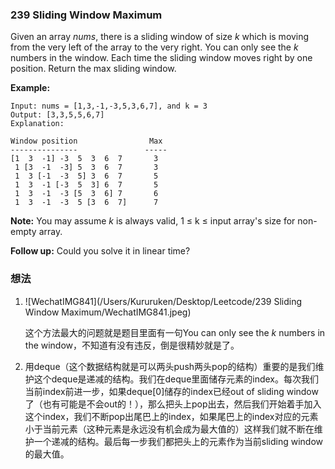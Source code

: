 ### 239 Sliding Window Maximum

Given an array *nums*, there is a sliding window of size *k* which is moving from the very left of the array to the very right. You can only see the *k* numbers in the window. Each time the sliding window moves right by one position. Return the max sliding window.

**Example:**

```
Input: nums = [1,3,-1,-3,5,3,6,7], and k = 3
Output: [3,3,5,5,6,7] 
Explanation: 

Window position                Max
---------------               -----
[1  3  -1] -3  5  3  6  7       3
 1 [3  -1  -3] 5  3  6  7       3
 1  3 [-1  -3  5] 3  6  7       5
 1  3  -1 [-3  5  3] 6  7       5
 1  3  -1  -3 [5  3  6] 7       6
 1  3  -1  -3  5 [3  6  7]      7
```

**Note:** 
You may assume *k* is always valid, 1 ≤ k ≤ input array's size for non-empty array.

**Follow up:**
Could you solve it in linear time?

### 想法

1. ![WechatIMG841](/Users/Kururuken/Desktop/Leetcode/239 Sliding Window Maximum/WechatIMG841.jpeg)

   这个方法最大的问题就是题目里面有一句You can only see the *k* numbers in the window，不知道有没有违反，倒是很精妙就是了。

2. 用deque（这个数据结构就是可以两头push两头pop的结构）重要的是我们维护这个deque是递减的结构。我们在deque里面储存元素的index。每次我们当前index前进一步，如果deque[0]储存的index已经out of sliding window了（也有可能是不会out的！），那么把头上pop出去，然后我们开始着手加入这个index，我们不断pop出尾巴上的index，如果尾巴上的index对应的元素小于当前元素（这种元素是永远没有机会成为最大值的）这样我们就不断在维护一个递减的结构。最后每一步我们都把头上的元素作为当前sliding window的最大值。